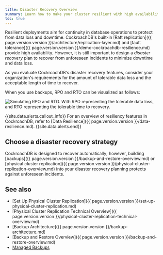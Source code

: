 ```yaml
---
title: Disaster Recovery Overview
summary: Learn how to make your cluster resilient with high availability and disaster recovery features.
toc: true
---
```


Resilient deployments aim for continuity in database operations to protect from data loss and downtime. CockroachDB's built-in [Raft replication]({{ page.version.version }}/architecture/replication-layer.md) and [fault tolerance]({{ page.version.version }}/demo-cockroachdb-resilience.md) provide high availability. However, it is still important to design a _disaster recovery_ plan to recover from unforeseen incidents to minimize downtime and data loss.

As you evaluate CockroachDB's disaster recovery features, consider your organization's requirements for the amount of tolerable data loss and the acceptable length of time to recover.


When you use backups, RPO and RTO can be visualized as follows:

![Simulating RPO and RTO. With RPO representing the tolerable data loss, and RTO representing the tolerable time to recovery.](/images/v24.2/rpo-rto.png)

{{site.data.alerts.callout_info}}
For an overview of resiliency features in CockroachDB, refer to [Data Resilience]({{ page.version.version }}/data-resilience.md).
{{site.data.alerts.end}}

## Choose a disaster recovery strategy

CockroachDB is designed to recover automatically; however, building [backups]({{ page.version.version }}/backup-and-restore-overview.md) or [physical cluster replication]({{ page.version.version }}/physical-cluster-replication-overview.md) into your disaster recovery planning protects against unforeseen incidents.


## See also

- [Set Up Physical Cluster Replication]({{ page.version.version }}/set-up-physical-cluster-replication.md)
- [Physical Cluster Replication Technical Overview]({{ page.version.version }}/physical-cluster-replication-technical-overview.md)
- [Backup Architecture]({{ page.version.version }}/backup-architecture.md)
- [Backup and Restore Overview]({{ page.version.version }}/backup-and-restore-overview.md)
- [Managed Backups](managed-backups.md)